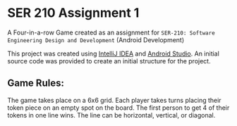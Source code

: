 # SER 210 Assignment 1

A Four-in-a-row Game created as an assignment for `SER-210: Software Engineering Design and Development` (Android Development)

This project was created using [IntelliJ IDEA](https://www.jetbrains.com/idea/) and [Android Studio](https://developer.android.com/studio). An initial source code was provided to create an initial structure for the project.

## Game Rules:

The game takes place on a 6x6 grid. Each player takes turns placing their token piece on an empty spot on the board. The first person to get 4 of their tokens in one line wins. The line can be horizontal, vertical, or diagonal.
